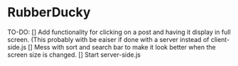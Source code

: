 # RubberDucky

TO-DO:
[] Add functionality for clicking on a post and having it display in full screen. (This probably with be eaiser if done with a server instead of client-side.js
[] Mess with sort and search bar to make it look better when the screen size is changed.
[] Start server-side.js 
